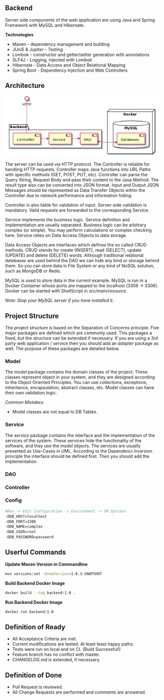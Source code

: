 ## Backend 

Server side components of the web application are using Java and Spring Framework with MySQL and Hibernate.

__Technologies__
 - Maven - dependency management and building
 - JUni5 & Jupiter - Testing
 - Lombok - constructor and getter/setter generation with annotations
 - SLF4J - Logging, injected with Lombok
 - Hibernate - Data Access and Object Relational Mapping
 - Spring Boot - Dependency Injection and Web Controllers
 
 ## Architecture

![Architecture](architecture.png)

The server can be used via HTTP protocol. 
The Controller is reliable for handling HTTP requests. 
Controller maps Java functions into URL Paths with specific methods (GET, POST, PUT, etc).
Controller can parse the Query String, Request Body and pass their content to the Java Method.
The result type also can be converted into JSON format. 
Input and Output JSON Messages should be represented as Data Transfer Objects within the Controller due to network performance and information hiding. 

Controller is also liable for validation of input.
Server-side validation is mandatory.
Valid requests are forwarded to the corresponding Service. 

Service implements the business logic. 
Service definition and implementation are usually separated. 
Business logic can be arbitrary complex (or simple). 
You may perform calculations or complex checking here. 
Service relies on Data Access Objects to data storage. 

Data Access Objects are interfaces which defines the so called CRUD methods. 
CRUD stands for create (INSERT), read (SELECT), update (UPDATE) and delete (DELETE) words. 
Although traditional relational databases are used behind the DAO we can hide any kind or storage behind them. 
So you can store data in File System or any kind of NoSQL solution, such as MongoDB or Redis. 

MySQL is used to store data in the current example. 
MySQL is run in a Docker Container whose ports are mapped to the localhost (3306 -> 3306). 
Docker can be started with ShellScript in _src/main/resource_.

_Note: Stop your MySQL server if you have installed it._

## Project Structure

The project structure is based on the Separation of Concerns principle.
Five major packages are defined which are commonly used. 
This packages a fixed, but the structure can be extended if necessary. 
If you are using a 3rd party web application / service then you should add an _adapter_ package as well. 
The purpose of these packages are detailed below. 

### Model
The _model_ package contains the domain classes of the project. 
These classes represent object in your system, and they are designed according to the Object Oriented Principles. 
You can use collections, exceptions, inheritance, encapsulation, abstract classes, etc.
Model classes can have their own validation logic. 

_Common Mistakes:_
 - Model classes are not equal to DB Tables. 

### Service
The _service_ package contains the interface and the implementation of the services of the system. 
These services hide the functionality of the software, and they use the _model_ objects.
The services are usually presented as Use-Cases in UML. 
According to the Dependenci Inversion principle the interface should be defined first. 
Then you should add the implementation. 
### DAO
### Controller
### Config 

```bash
#Run -> Edit Configuration -> Environment -> VM Options
-DDB_HOST=localhost
-DDB_PORT=3306
-DDB_NAME=complex
-DDB_USER=root
-DDB_PASSWORD=password
```

## Userful Commands

__Update Maven Version in Commandline__

```bash
mvn versions:set -DnewVersion=1.0.3-SNAPSHOT
```

__Build Backend Docker Image__
```bash
docker build --tag backend:1.0 .
```

__Run Backend Docker Image__
```bash
docker run backend:1.0
```

## Definition of Ready
 - All Acceptance Criteria are met. 
 - Current modifications are tested. At least least happy paths. 
 - Tests were run on local and on CI. (Build Successful!)
 - Feature branch has no conflict with master.
 - CHANGELOG.md is extended, if necessary.

## Definition of Done
 - Pull Request is reviewed.
 - All Change Requests are performed and comments are answered.
 